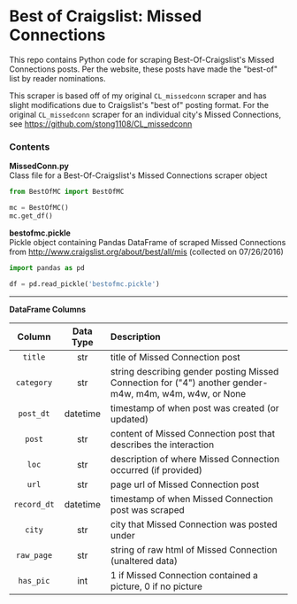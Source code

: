 # Best of Craigslist: Missed Connections

This repo contains Python code for scraping Best-Of-Craigslist's Missed Connections posts. Per the website, these posts have made the "best-of" list by reader nominations.

This scraper is based off of my original `CL_missedconn` scraper and has slight modifications due to Craigslist's "best of" posting format. For the original `CL_missedconn` scraper for an individual city's Missed Connections, see https://github.com/stong1108/CL_missedconn

### Contents
**MissedConn.py**<br>
Class file for a Best-Of-Craigslist's Missed Connections scraper object

```python
from BestOfMC import BestOfMC

mc = BestOfMC()
mc.get_df()
```

**bestofmc.pickle**<br>
Pickle object containing Pandas DataFrame of scraped Missed Connections from http://www.craigslist.org/about/best/all/mis (collected on 07/26/2016)

```python
import pandas as pd

df = pd.read_pickle('bestofmc.pickle')
```

***

**DataFrame Columns**

|Column|Data Type|Description|
|:---:|:---:|:---|
|`title`|str|title of Missed Connection post|
|`category`|str|string describing gender posting Missed Connection for ("4") another gender- m4w, m4m, w4m, w4w, or None|
|`post_dt`|datetime|timestamp of when post was created (or updated)|
|`post`|str|content of Missed Connection post that describes the interaction|
|`loc`|str|description of where Missed Connection occurred (if provided)|
|`url`|str|page url of Missed Connection post|
|`record_dt`|datetime|timestamp of when Missed Connection post was scraped|
|`city`|str|city that Missed Connection was posted under|
|`raw_page`|str|string of raw html of Missed Connection (unaltered data)|
|`has_pic`|int|1 if Missed Connection contained a picture, 0 if no picture|
